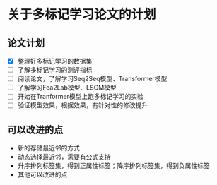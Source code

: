 # 关于多标记学习论文的计划
## 论文计划
- [x] 整理好多标记学习的数据集
- [ ] 了解多标记学习的测评指标
- [ ] 阅读论文，了解学习Seq2Seq模型、Transformer模型
- [ ] 了解学习Fea2Lab模型、LSGM模型
- [ ] 开始在Tranformer模型上跑多标记学习的实验
- [ ] 验证模型效果，根据效果，有针对性的修改提升
## 可以改进的点
- 新的存储最近邻的方式
- 动态选择最近邻，需要有公式支持
- 升序排列标签集，得到正属性标签；降序排列标签集，得到负属性标签
- 其他可以改进的点
